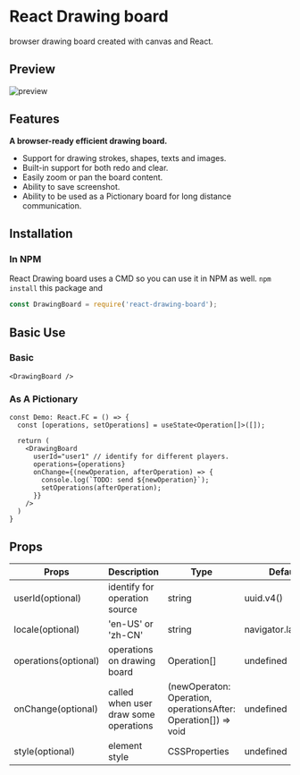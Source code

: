 # React Drawing board

browser drawing board created with canvas and React.

## Preview

![preview](https://raw.githubusercontent.com/dilidili/react-drawing-board/master/preview.png)

## Features
**A browser-ready efficient drawing board.**

- Support for drawing strokes, shapes, texts and images.
- Built-in support for both redo and clear.
- Easily zoom or pan the board content.
- Ability to save screenshot.
- Ability to be used as a Pictionary board for long distance communication.

## Installation

### In NPM
React Drawing board uses a CMD so you can use it in NPM as well. `npm install` this package and
```js
const DrawingBoard = require('react-drawing-board');
```

## Basic Use
### Basic 

```tsx
<DrawingBoard />
```

### As A Pictionary

```tsx
const Demo: React.FC = () => {
  const [operations, setOperations] = useState<Operation[]>([]);

  return (
    <DrawingBoard
      userId="user1" // identify for different players.
      operations={operations}
      onChange={(newOperation, afterOperation) => {
        console.log(`TODO: send ${newOperation}`);
        setOperations(afterOperation);
      }}
    />
  )
}
```

## Props
| Props    | Description                              | Type       | Default |
|-----------|------------------------------------------|------------|---------|
| userId(optional) | identify for operation source | string | uuid.v4() |
| locale(optional) | 'en-US' or 'zh-CN' | string | navigator.language |
| operations(optional) | operations on drawing board | Operation[] | undefined |
| onChange(optional) | called when user draw some operations | (newOperaton: Operation, operationsAfter: Operation[]) => void | undefined |
| style(optional) | element style | CSSProperties | undefined |
